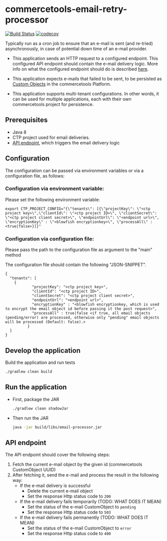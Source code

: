 # commercetools-email-retry-processor

[![Build Status](https://travis-ci.org/commercetools/commercetools-email-retry-processor.svg?branch=create_cronjob)](https://travis-ci.org/commercetools/commercetools-email-retry-processor)
[![codecov](https://codecov.io/gh/commercetools/commercetools-email-retry-processor/branch/create_cronjob/graph/badge.svg)](https://codecov.io/gh/commercetools/commercetools-email-retry-processor)

Typically run as a cron job to ensure that an e-mail is sent (and re-tried) asynchronously, in case of potential down time of an e-mail provider. 

- This application sends an HTTP request to a configured endpoint. 
This configured API endpoint should contain the e-mail delivery logic. More info on what the configured endpoint should do is described [here](#api-endpoint).

- This application expects e-mails that failed to be sent, to be persisted as [Custom Objects](https://docs.commercetools.com/http-api-projects-custom-objects.html) in the commercetools Platform. 

- This application supports multi-tenant configurations. In other words, it can be used for multiple applications, each with their own commercetools project for persistence.

## Prerequisites

 - Java 8
 - CTP project used for email deliveries.
 - [API endpoint](#api-endpoint), which triggers the email delivery logic

## Configuration

The configuration can be passed via environment variables or via a configuration file, as follows:

###  Configuration via environment variable:

Please set the following environment variable:

```
export CTP_PROJECT_CONFIG="{\"tenants\": [{\"projectKey\": \"<ctp project key>\",\"clientId\": \"<ctp project ID>\", \"clientSecret\": \"<ctp project client secret>\", \"endpointUrl\": \"<endpoint url>\", \"encryptionKey\" : \"<blowfish encryptionkey>\", \"processAll\" : <true|false>}]}"
```
###  Configuration via configuration file:

Please pass the path to the configuration file as argument to the "main" method

The configuration file should contain the following "JSON-SNIPPET".
 ```
 {
   "tenants": [
     {
             "projectKey": "<ctp project key>",
             "clientId": "<ctp project ID>",
             "clientSecret": "<ctp project client secret>",
             "endpointUrl": "<endpoint url>",
             "encryptionKey" : "<blowfish encryptionkey, which is used to encrypt the email object id before passing it the post request>",
             "processAll" : true|false <if true, all email objects (pending/error) are processed, otherwise only "pending" email objects will be processed (Default: false).>
           }
   ]
 }
   ```  


## Develop the application   

 Build the application and run tests
   ```bash
   ./gradlew clean build
   ```
## Run the application   

 - First, package the JAR
   ```bash
   ./gradlew clean shadowJar
   ```
   
 - Then run the JAR
   ```bash
   java -jar build/libs/email-processor.jar
   ```   

## API endpoint

The API endpoint should cover the following steps:

1. Fetch the current e-mail object by the given id (commercetools CustomObject UUID)
1. After fetching it, send the e-mail and process the result in the following way:
    - If the e-mail delivery is successful
      - Delete the current e-mail object
      - Set the response Http status code to `200`
    - If the e-mail delivery fails temporarily (TODO: WHAT DOES IT MEAN)
      - Set the status of the e-mail CustomObject to `pending`
      - Set the response Http status code to `503`
    - If the e-mail delivery fails permanently (TODO: WHAT DOES IT MEAN)
      - Set the status of the e-mail CustomObject to `error`
      - Set the response Http status code to `400`
